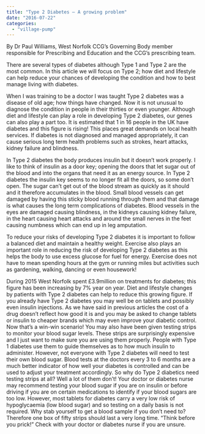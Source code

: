 ```yaml
---
title: "Type 2 Diabetes – A growing problem"
date: "2016-07-22"
categories: 
  - "village-pump"
---
```


By Dr Paul Williams, West Norfolk CCG’s Governing Body member responsible for Prescribing and Education and the CCG’s prescribing team.

There are several types of diabetes although Type 1 and Type 2 are the most common. In this article we will focus on Type 2; how diet and lifestyle can help reduce your chances of developing the condition and how to best manage living with diabetes.

When I was training to be a doctor I was taught Type 2 diabetes was a disease of old age; how things have changed. Now it is not unusual to diagnose the condition in people in their thirties or even younger. Although diet and lifestyle can play a role in developing Type 2 diabetes, our genes can also play a part too. It is estimated that 1 in 16 people in the UK have diabetes and this figure is rising! This places great demands on local health services. If diabetes is not diagnosed and managed appropriately, it can cause serious long term health problems such as strokes, heart attacks, kidney failure and blindness.

In Type 2 diabetes the body produces insulin but it doesn’t work properly. I like to think of insulin as a door key; opening the doors that let sugar out of the blood and into the organs that need it as an energy source. In Type 2 diabetes the insulin key seems to no longer fit all the doors, so some don’t open. The sugar can’t get out of the blood stream as quickly as it should and it therefore accumulates in the blood. Small blood vessels can get damaged by having this sticky blood running through them and that damage is what causes the long term complications of diabetes. Blood vessels in the eyes are damaged causing blindness, in the kidneys causing kidney failure, in the heart causing heart attacks and around the small nerves in the feet causing numbness which can end up in leg amputation.

To reduce your risks of developing Type 2 diabetes it is important to follow a balanced diet and maintain a healthy weight. Exercise also plays an important role in reducing the risk of developing Type 2 diabetes as this helps the body to use excess glucose for fuel for energy. Exercise does not have to mean spending hours at the gym or running miles but activities such as gardening, walking, dancing or even housework!

During 2015 West Norfolk spent £3.9million on treatments for diabetes; this figure has been increasing by 7% year on year. Diet and lifestyle changes by patients with Type 2 diabetes can help to reduce this growing figure. If you already have Type 2 diabetes you may well be on tablets and possibly even insulin injections. As we have said in previous articles the cost of a drug doesn’t reflect how good it is and you may be asked to change tablets or insulin to cheaper brands which may even improve your diabetic control. Now that’s a win-win scenario! You may also have been given testing strips to monitor your blood sugar levels. These strips are surprisingly expensive and I just want to make sure you are using them properly. People with Type 1 diabetes use them to guide themselves as to how much insulin to administer. However, not everyone with Type 2 diabetes will need to test their own blood sugar. Blood tests at the doctors every 3 to 6 months are a much better indicator of how well your diabetes is controlled and can be used to adjust your treatment accordingly. So why do Type 2 diabetics need testing strips at all? Well a lot of them don’t! Your doctor or diabetes nurse may recommend testing your blood sugar if you are on insulin or before driving if you are on certain medications to identify if your blood sugars are too low. However, most tablets for diabetes carry a very low risk of hypoglycaemia (low blood sugar) and so testing on a daily basis is not required. Why stab yourself to get a blood sample if you don’t need to? Therefore one box of fifty strips should last a very long time. “Think before you prick!” Check with your doctor or diabetes nurse if you are unsure.
